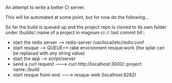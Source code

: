 An attempt to write a better CI server.

This will be automated at some point, but for now do the following...

So far the build is queued up and the project repo is cloned to its own folder under /builds/::name of a project in magnum ci::/::last commit bit::

* start the redis server --> redis-server /usr/local/etc/redis.conf
* start resque --> QUEUE=* rake environment resque:work (the splat can be replaced with any string value)
* start the app --> script/server
* send a curl request ---> curl http://localhost:3000/::project name::/build
* start resque front-end ---> resque-web (localhost:8282)